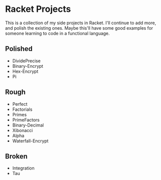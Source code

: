 # Racket Projects

This is a collection of my side projects in Racket. I'll continue to add more, and polish the existing ones. Maybe this'll have some good examples for someone learning to code in a functional language.

## Polished
- DividePrecise
- Binary-Encrypt
- Hex-Encrypt
- Pi

## Rough  
- Perfect
- Factorials
- Primes
- PrimeFactors
- Binary-Decimal
- Xibonacci
- Alpha
- Waterfall-Encrypt

## Broken
- Integration
- Tau
